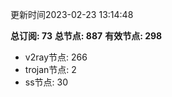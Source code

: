 更新时间2023-02-23 13:14:48

**总订阅: 73**
**总节点: 887**
**有效节点: 298**
- v2ray节点: 266
- trojan节点: 2
- ss节点: 30
